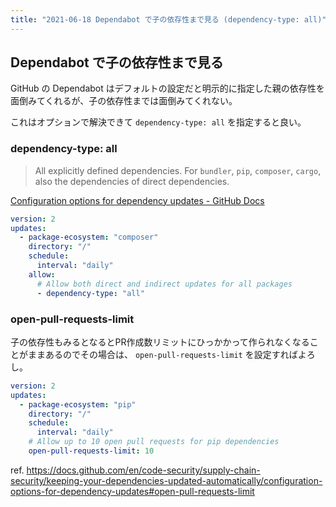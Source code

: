 ```yaml
---
title: "2021-06-18 Dependabot で子の依存性まで見る (dependency-type: all)"
---
```


## Dependabot で子の依存性まで見る

GitHub の Dependabot はデフォルトの設定だと明示的に指定した親の依存性を面倒みてくれるが、子の依存性までは面倒みてくれない。

これはオプションで解決できて `dependency-type: all` を指定すると良い。


### dependency-type: all

> All explicitly defined dependencies. For `bundler`, `pip`, `composer`, `cargo`, also the dependencies of direct dependencies.

[Configuration options for dependency updates - GitHub Docs](https://docs.github.com/en/code-security/supply-chain-security/keeping-your-dependencies-updated-automatically/configuration-options-for-dependency-updates#allow)

```yaml
version: 2
updates:
  - package-ecosystem: "composer"
    directory: "/"
    schedule:
      interval: "daily"
    allow:
      # Allow both direct and indirect updates for all packages
      - dependency-type: "all"
```

### open-pull-requests-limit

子の依存性もみるとなるとPR作成数リミットにひっかかって作られなくなることがままあるのでその場合は、 `open-pull-requests-limit` を設定すればよろし。

```yaml
version: 2
updates:
  - package-ecosystem: "pip"
    directory: "/"
    schedule:
      interval: "daily"
    # Allow up to 10 open pull requests for pip dependencies
    open-pull-requests-limit: 10
```

ref. <https://docs.github.com/en/code-security/supply-chain-security/keeping-your-dependencies-updated-automatically/configuration-options-for-dependency-updates#open-pull-requests-limit>
